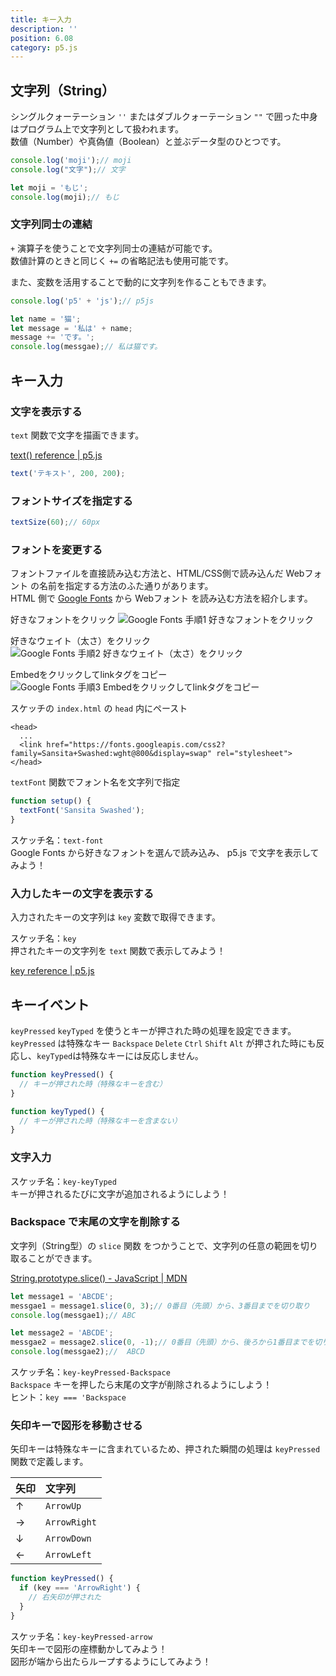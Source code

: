 ```yaml
---
title: キー入力
description: ''
position: 6.08
category: p5.js
---
```


## 文字列（String）

シングルクォーテーション `''` またはダブルクォーテーション `""` で囲った中身はプログラム上で文字列として扱われます。  
数値（Number）や真偽値（Boolean）と並ぶデータ型のひとつです。

```javascript
console.log('moji');// moji
console.log("文字");// 文字

let moji = 'もじ';
console.log(moji);// もじ
```

### 文字列同士の連結

`+` 演算子を使うことで文字列同士の連結が可能です。  
数値計算のときと同じく `+=` の省略記法も使用可能です。

また、変数を活用することで動的に文字列を作ることもできます。

```javascript
console.log('p5' + 'js');// p5js

let name = '猫';
let message = '私は' + name;
message += 'です。';
console.log(messgae);// 私は猫です。
```

## キー入力

### 文字を表示する

`text` 関数で文字を描画できます。

[text() reference | p5.js](https://p5js.org/reference/#/p5/text)

```javascript
text('テキスト', 200, 200);
```

### フォントサイズを指定する

```javascript
textSize(60);// 60px
```

### フォントを変更する

フォントファイルを直接読み込む方法と、HTML/CSS側で読み込んだ Webフォント の名前を指定する方法のふた通りがあります。  
HTML 側で [Google Fonts](https://fonts.google.com/) から Webフォント を読み込む方法を紹介します。

好きなフォントをクリック
<img src="/resource/image/p5js_key_google-font-1.png" alt="Google Fonts 手順1 好きなフォントをクリック"/>

好きなウェイト（太さ）をクリック
<img src="/resource/image/p5js_key_google-font-2.png" alt="Google Fonts 手順2 好きなウェイト（太さ）をクリック"/>

Embedをクリックしてlinkタグをコピー
<img src="/resource/image/p5js_key_google-font-3.png" alt="Google Fonts 手順3 Embedをクリックしてlinkタグをコピー"/>

スケッチの `index.html` の `head` 内にペースト

```html[index.html]
<head>
  ...
  <link href="https://fonts.googleapis.com/css2?family=Sansita+Swashed:wght@800&display=swap" rel="stylesheet">
</head>
```

`textFont` 関数でフォント名を文字列で指定

```javascript
function setup() {
  textFont('Sansita Swashed');
}
```

<alert type="success">

スケッチ名：`text-font`  
Google Fonts から好きなフォントを選んで読み込み、 p5.js で文字を表示してみよう！

</alert>

<live-demo src="/resource/livedemo/p5js/key/text-font/"></live-demo>

### 入力したキーの文字を表示する

入力されたキーの文字列は `key` 変数で取得できます。

<alert type="success">

スケッチ名：`key`  
押されたキーの文字列を `text` 関数で表示してみよう！

</alert>

[key reference | p5.js](https://p5js.org/reference/#/p5/key)

<live-demo src="/resource/livedemo/p5js/key/key/"></live-demo>

## キーイベント

`keyPressed` `keyTyped` を使うとキーが押された時の処理を設定できます。  
`keyPressed` は特殊なキー `Backspace` `Delete` `Ctrl` `Shift` `Alt` が押された時にも反応し、`keyTyped`は特殊なキーには反応しません。

```javascript
function keyPressed() {
  // キーが押された時（特殊なキーを含む）
}

function keyTyped() {
  // キーが押された時（特殊なキーを含まない）
}
```

### 文字入力

<!-- ```javascript
let message = '';// 空文字列

function keyTyped() {
  message += key;
}
``` -->

<alert type="success">

スケッチ名：`key-keyTyped`  
キーが押されるたびに文字が追加されるようにしよう！

</alert>

<live-demo src="/resource/livedemo/p5js/key/keyTyped/"></live-demo>


### Backspace で末尾の文字を削除する

文字列（String型）の `slice` 関数 をつかうことで、文字列の任意の範囲を切り取ることができます。  

[String.prototype.slice() - JavaScript | MDN](https://developer.mozilla.org/ja/docs/Web/JavaScript/Reference/Global_Objects/String/slice)

```javascript
let message1 = 'ABCDE';
messgae1 = message1.slice(0, 3);// 0番目（先頭）から、3番目までを切り取り
console.log(messgae1);// ABC

let message2 = 'ABCDE';
messgae2 = message2.slice(0, -1);// 0番目（先頭）から、後ろから1番目までを切り取り
console.log(messgae2);//  ABCD
```

<alert type="success">

スケッチ名：`key-keyPressed-Backspace`  
`Backspace` キーを押したら末尾の文字が削除されるようにしよう！  
ヒント：`key === 'Backspace`

</alert>

<live-demo src="/resource/livedemo/p5js/key/keyPressed/"></live-demo>

### 矢印キーで図形を移動させる

矢印キーは特殊なキーに含まれているため、押された瞬間の処理は `keyPressed` 関数で定義します。

|矢印|文字列|
|:--|:--|
|↑|`ArrowUp`|
|→|`ArrowRight`|
|↓|`ArrowDown`|
|←|`ArrowLeft`|

```javascript
function keyPressed() {
  if (key === 'ArrowRight') {
    // 右矢印が押された
  }
}
```

<alert type="success">

スケッチ名：`key-keyPressed-arrow`  
矢印キーで図形の座標動かしてみよう！  
図形が端から出たらループするようにしてみよう！

</alert>

<live-demo src="/resource/livedemo/p5js/key/keyPressed-arrow/"></live-demo>

